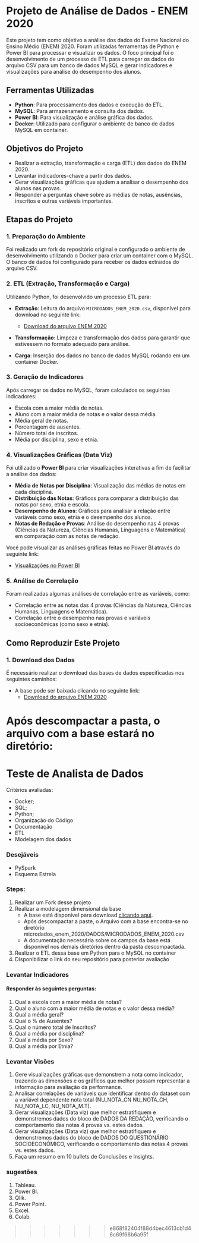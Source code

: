 # Projeto de Análise de Dados - ENEM 2020

Este projeto tem como objetivo a análise dos dados do Exame Nacional do Ensino Médio (ENEM) 2020. Foram utilizadas ferramentas de Python e Power BI para processar e visualizar os dados. O foco principal foi o desenvolvimento de um processo de ETL para carregar os dados do arquivo CSV para um banco de dados MySQL e gerar indicadores e visualizações para análise do desempenho dos alunos.

## Ferramentas Utilizadas

- **Python**: Para processamento dos dados e execução do ETL.
- **MySQL**: Para armazenamento e consulta dos dados.
- **Power BI**: Para visualização e análise gráfica dos dados.
- **Docker**: Utilizado para configurar o ambiente de banco de dados MySQL em container.

## Objetivos do Projeto

- Realizar a extração, transformação e carga (ETL) dos dados do ENEM 2020.
- Levantar indicadores-chave a partir dos dados.
- Gerar visualizações gráficas que ajudem a analisar o desempenho dos alunos nas provas.
- Responder a perguntas chave sobre as médias de notas, ausências, inscritos e outras variáveis importantes.

## Etapas do Projeto

### 1. Preparação do Ambiente

Foi realizado um fork do repositório original e configurado o ambiente de desenvolvimento utilizando o Docker para criar um container com o MySQL. O banco de dados foi configurado para receber os dados extraídos do arquivo CSV.

### 2. ETL (Extração, Transformação e Carga)

Utilizando Python, foi desenvolvido um processo ETL para:

- **Extração**: Leitura do arquivo `MICRODADOS_ENEM_2020.csv`, disponível para download no seguinte link:
  - [Download do arquivo ENEM 2020](https://download.inep.gov.br/microdados/microdados_enem_2020.zip)
  
- **Transformação**: Limpeza e transformação dos dados para garantir que estivessem no formato adequado para análise.

- **Carga**: Inserção dos dados no banco de dados MySQL rodando em um container Docker.

### 3. Geração de Indicadores

Após carregar os dados no MySQL, foram calculados os seguintes indicadores:

- Escola com a maior média de notas.
- Aluno com a maior média de notas e o valor dessa média.
- Média geral de notas.
- Porcentagem de ausentes.
- Número total de inscritos.
- Média por disciplina, sexo e etnia.

### 4. Visualizações Gráficas (Data Viz)

Foi utilizado o **Power BI** para criar visualizações interativas a fim de facilitar a análise dos dados:

- **Média de Notas por Disciplina**: Visualização das médias de notas em cada disciplina.
- **Distribuição das Notas**: Gráficos para comparar a distribuição das notas por sexo, etnia e escola.
- **Desempenho de Alunos**: Gráficos para analisar a relação entre variáveis como sexo, etnia e o desempenho dos alunos.
- **Notas de Redação e Provas**: Análise do desempenho nas 4 provas (Ciências da Natureza, Ciências Humanas, Linguagens e Matemática) em comparação com as notas de redação.

Você pode visualizar as análises gráficas feitas no Power BI através do seguinte link:
- [Visualizações no Power BI](https://app.powerbi.com/view?r=eyJrIjoiYzEzNjIyMTctZmI2OC00NTgzLWFlYWItOWI5MDBiN2NmMWQ0IiwidCI6ImY3ZTFkMzEwLTQ1ZjgtNDlmYS05MTVjLWZlNzM5NzU1NmU0MSJ9)

### 5. Análise de Correlação

Foram realizadas algumas análises de correlação entre as variáveis, como:

- Correlação entre as notas das 4 provas (Ciências da Natureza, Ciências Humanas, Linguagens e Matemática).
- Correlação entre o desempenho nas provas e variáveis socioeconômicas (como sexo e etnia).

## Como Reproduzir Este Projeto

### 1. Download dos Dados

É necessário realizar o download das bases de dados especificadas nos seguintes caminhos:

- A base pode ser baixada clicando no seguinte link:  
  - [Download do arquivo ENEM 2020](https://download.inep.gov.br/microdados/microdados_enem_2020.zip)
  
Após descompactar a pasta, o arquivo com a base estará no diretório:
=======
# Teste de Analista de Dados
Critérios avaliadas:
- Docker;
- SQL;
- Python;
- Organização do Código
- Documentação
- ETL
- Modelagem dos dados

### Desejáveis
- PySpark
- Esquema Estrela


### Steps:

1. Realizar um Fork desse projeto
2. Realizar a modelagem dimensional da base
    - A base está disponível para download [clicando aqui](https://download.inep.gov.br/microdados/microdados_enem_2020.zip).
    - Após descompactar a paste, o Arquivo com a base encontra-se no diretório microdados_enem_2020/DADOS/MICRODADOS_ENEM_2020.csv
    - A documentação necessária sobre os campos da base está disponível nos demais diretórios dentro da pasta descompactada.
3. Realizar o ETL dessa base em Python para o MySQL no container
4. Disponibilizar o link do seu repositório para posterior avaliação


### Levantar Indicadores
#### Responder às seguintes perguntas:
1. Qual a escola com a maior média de notas?
2. Qual o aluno com a maior média de notas e o valor dessa média?
3. Qual a média geral?
4. Qual o % de Ausentes?
5. Qual o número total de Inscritos?
6. Qual a média por disciplina?
7. Qual a média por Sexo?
8. Qual a média por Etnia?

### Levantar Visões
1. Gere visualizações gráficas que demonstrem a nota como indicador, trazendo as dimensões e os gráficos que melhor possam representar 
a informação para avaliação da performance.
2. Analisar correlações de variáveis que identificar dentro do dataset com a variável dependente nota total (NU_NOTA_CN
NU_NOTA_CH, NU_NOTA_LC, NU_NOTA_M.T).
3. Gerar visualizações (Data viz) que melhor estratifiquem e demonstremos dados do bloco de DADOS DA REDAÇÃO, verificando o comportamento
das notas 4 provas vs. estes dados.
4. Gerar visualizações (Data viz) que melhor estratifiquem e demonstremos dados do bloco de DADOS DO QUESTIONÁRIO SOCIOECONÔMICO, verificando
o comportamento das notas 4 provas vs. estes dados.
5. Faça um resumo em 10 bullets de Conclusões e Insights.

### sugestões
1. Tableau.
2. Power BI.
3. Qlik.
4. Power Point.
5. Excel.
6. Colab.





>>>>>>> e868f82404f88d4bec4613cb1d46c69f66b6a95f
